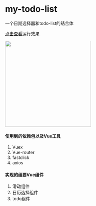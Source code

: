 # my-todo-list

一个日期选择器和todo-list的结合体

[点击查看](lkg028.cn/demo/)运行效果

<img src="/images/todo.jpg" style="width:280px">


#### 使用到的依赖包以及Vue工具
1. Vuex
2. Vue-router
3. fastclick
4. axios

#### 实现的组要Vue组件
1. 滑动组件
2. 日历选择组件
3. todo组件
